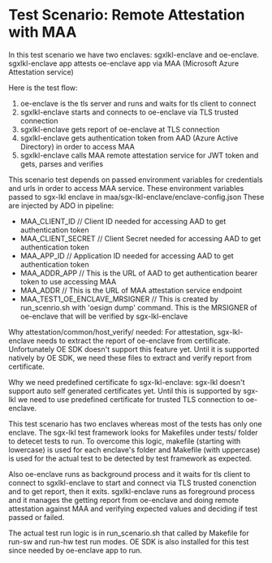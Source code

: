 Test Scenario: Remote Attestation with MAA
==========================================
In this test scenario we have two enclaves: sgxlkl-enclave and oe-enclave.
sgxlkl-enclave app attests oe-enclave app via MAA (Microsoft Azure Attestation service) 

Here is the test flow:
1) oe-enclave is the tls server and runs and waits for tls client to connect
2) sgxlkl-enclave starts and connects to oe-enclave via TLS trusted connection
3) sgxlkl-enclave gets report of oe-enclave at TLS connection
3) sgxlkl-enclave gets authentication token from AAD (Azure Active Directory) in order to access MAA
4) sgxlkl-enclave calls MAA remote attestation service for JWT token and gets, parses and verifies

This scenario test depends on passed environment variables for credentials and urls in order to access MAA service.
These environment variables passed to sgx-lkl enclave in maa/sgx-lkl-enclave/enclave-config.json 
These are injected by ADO in pipeline:
- MAA_CLIENT_ID // Client ID needed for accessing AAD to get authentication token
- MAA_CLIENT_SECRET // Client Secret needed for accessing AAD to get authentication token
- MAA_APP_ID // Application ID needed for accessing AAD to get authentication token   
- MAA_ADDR_APP // This is the URL of AAD to get authentication bearer token to use accessing MAA
- MAA_ADDR // This is the URL of MAA attestation service endpoint
- MAA_TEST1_OE_ENCLAVE_MRSIGNER // This is created by run_scenrio.sh with 'oesign dump' command. This is the MRSIGNER of oe-enclave that will be verified by sgx-lkl-enclave

Why attestation/common/host_verify/ needed:
For attestation, sgx-lkl-enclave needs to extract the report of oe-enclave from certificate. Unfortunately OE SDK doesn't support this feature yet. Until it is supported natively by OE SDK, we need these files to extract and verify report from certificate.  

Why we need predefined certificate fo sgx-lkl-enclave:
sgx-lkl doesn't support auto self generated certificates yet. Until this is supported by sgx-lkl we need to use predefined certificate for trusted TLS connection to oe-enclave.

This test scenario has two enclaves whereas most of the tests has only one enclave. The sgx-lkl test framework looks for Makefiles under tests/ folder to detecet tests to run. To overcome this logic, makefile (starting with lowercase) is used for each enclave's folder and Makefile (with uppercase) is used for the actual test to be detected by test framework as expected. 

Also oe-enclave runs as background process and it waits for tls client to connect to sgxlkl-enclave to start and connect via TLS trusted conenction and to get report, then it exits. sgxlkl-enclave runs as foreground process and it manages the getting report from oe-enclave and doing remote attestation against MAA and verifying expected values and deciding if test passed or failed.

The actual test run logic is in run_scenario.sh that called by Makefile for run-sw and run-hw test run modes. OE SDK is also installed for this test since needed by oe-enclave app to run.

